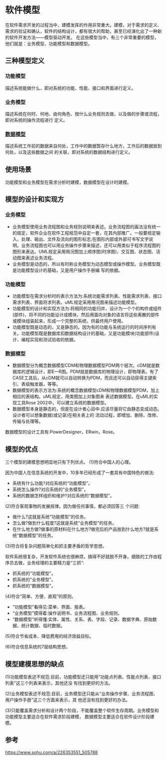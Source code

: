# 软件模型

在软件需求开发的过程当中，建模发挥的作用非常重大。建模，对于需求的定义、需求的验证和确认，软件的结构设计，都有很大的帮助，甚至已经演化出了一种新的软件开发方法——模型驱动开发。
在这些模型当中，有三个非常重要的模型，他们就是：业务模型、功能模型和数据模型。

## 三种模型定义
### 功能模型
描述系统能做什么，即对系统的功能、性能、接口和界面进行定义。

### 业务模型
描述系统在何时、何地、由何角色、按什么业务规则去做，以及做的步骤或流程，即对系统的操作流程进行 定义。

### [数据模型](chapter3.md)
描述系统工作前的数据来自何处，工作中的数据暂存什么地方，工作后的数据放到何处，以及这些数据之间 的关联，即对系统的数据结构进行定义。

## 使用场景
功能模型和业务模型在需求分析时建模，数据模型在设计时建模。

## 模型的设计和实现方
### 业务模型
- 业务模型使用业务流程图和业务规则说明来表述。业务流程图的画法没有统一的规定，软件企业在软件工程规范中自定一套，在其内部推广。一般要规定输入、处理、输出、文件及流向的图形标志;在图形内部或外部可书写文字说明。业务流程图也可以用业务操作步骤来描述，还可以用类似于程序流程图的图形来表达。UML规定采用用况图加上顺序图(时序图)、交互图、状态图、活动图来表述业务流程。
- 业务模型是动态的，所以有时称业务模型为动态模型或操作模型。业务模型既是功能模型设计的基础，又是用户操作手册编 写的依据。

### 功能模型
- 功能模型在需求分析时的表示方法为:系统功能需求列表、性能需求列表、接口需求列表、界面将求列表。uML规定采用用况图来描述功能模型。
- 功能模型的设计和实现方法为:将相同的功能归并，设计为一个个的构件或组件(部件)，将不同的功能设计成模块，然后用面向对象的语言将这些离散的部件或模块组装起来，形成一个完整的系统，供最终用户使用。
- 功能模型既是动态的，又是静态的。因为有的功能与系统运行的时间序列有关。功能模型既是数据库扣数据结构设计的基础，又是功能模块(功能部件)设计、编程实现和测试验收的依据。
### 数据模型
- 数据模型分为概念数据模型CDM和物理数据模型PDM两个层次。cDM就是数据库的逻辑设计，即E—R图。PDM就是数据库的物理设计，即物理表。有了CASE工具后，从cDM就可以自动转换为PDM，而且还可以自动获得主键索引、表级触发器，等等。
- 数据模型的表示方法为:系统的概念数据模型cDM和物理数据模型PDM，加上相应的表结构。uML规定，用类图加上对象图来 表述数据模型。在uML的实现工具Rose 2002中，可以建立系统的数据模型。
- 数据模型本身是静态的，但是在设计者心目中.应该尽量将它由静态变成动态。设计者可以想象数据(或记录)在相关表上的 流动过程，即增加、删除、改修、传输与处理等。

数据模型的设计工具有:PowerDesigner，ERwin，Rose。

## 模型的优点
三个模型的建模思想明显地只有下列优点。 
(1)符合中国人的心理。

因为中国人在信息系统的开发中，10多年已经形成了一套具有中国特色的做法:
- 系统有什么功能?对应系统的“功能模型”。
- 系统怎么操作?对应系统的“业务模型”。
- 系统的数据怎样组织和维护?对应系统的“数据模型”。

(2)符合客观事物的发展规律。因为做任何事情，都必须回答三 个问题:
- 做什么?这就是系统“功能模型”的任务。
- 怎么做?做到什么程度?这就是系统“业务模型”的任务。
- 在什么地方做?做事的原材料在什么地方?做完后的产品放到什么地方?就是系统“数据模型”的任务。

(3)符合将复杂问题简单化和抓主要矛盾的哲学思想。

软件系统很复杂，开发软件系统也很麻烦，搞得不好就脱不开身。细致的工作由程序员去做，业务经理的主要精力是“三抓”:
- 抓系统的“功能模型”。
- 抓系统的“业务模型”。
- 抓系统的“数据模型”。

(4)符合“简单、方便、直观”的原则。
- “功能模型”看得见:菜单、界面、报表。
- “业务模型”摸得着:操作说明书、业务流程图、业务规则。
- “数据模型”听得懂:实体、属性、关系、表、字段、记录、数据字典、原始数据、统计数据、临时数据。

(5)符合节省成本、降低费用的经济效益目标。

(6)符合信息系统的7层结构思想。

## 模型建模思想的缺点
(1)功能模型表述不规范:目前，功能模型还只能用“功能点列表、性能点列表、接口列表”这三个列表来表示，其他还没 有找到更好的方法。

(2)业务模型表述不规范:目前，业务模型还只能从“业务操作步骤、业务流程图、用户操作手册”这三个方面来表示，其 他还没有找到更好的办法。

(3)只能覆盖需求分析和设计两个阶段，不能覆盖整个软件生存周期。业务模型和功能模型主要适合在软件需求阶段建模， 数据模型主要适合在软件设计阶段建模。


## 参考
https://www.sohu.com/a/226353551_505788
